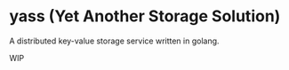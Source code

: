 # yass (Yet Another Storage Solution)
A distributed key-value storage service written in golang.

WIP


